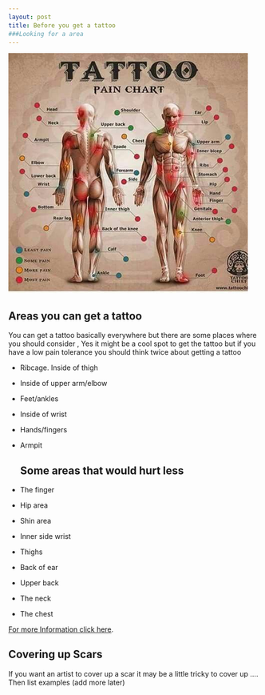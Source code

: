 ```yaml
---
layout: post
title: Before you get a tattoo 
###Looking for a area 
---
```


![tattoo diagram](/images/IMG_6363.JPG)

## Areas you can get a tattoo

You can get a tattoo basically everywhere but there are  some places where you should consider , 
Yes it might be a cool spot to get the tattoo but if you have a low pain tolerance you should think twice about getting a tattoo   
- Ribcage. Inside of thigh
- Inside of upper arm/elbow
- Feet/ankles
- Inside of wrist
- Hands/fingers
- Armpit
  
  ## Some areas that would hurt less
 - The finger 
 - Hip area
 - Shin area 
 - Inner side wrist
 - Thighs 
 - Back of ear
 - Upper back
 - The neck 
 - The chest
 
[For more Information click here](https://www.cosmopolitan.com/uk/body/health/.../tattoo-pain-most-painful-places-body/
).

## Covering up Scars 

If you want an artist to cover up a scar it may be a little tricky to cover up …. Then list examples 
(add more later) 
